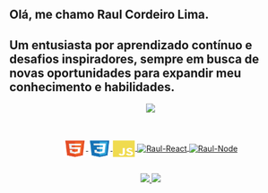  
## Olá, me chamo Raul Cordeiro Lima.

## Um entusiasta por aprendizado contínuo e desafios inspiradores, sempre em busca de novas oportunidades para expandir meu conhecimento e habilidades.

<div align="center">
    <a href="https://github.com/github.com/Raullimaa">
    <img height="180em" src="https://github-readme-stats.vercel.app/api/top-langs/?username=Raullimaa&layout=compact&langs_count=7&theme=dracula"/>
</div>
        
 ## 
  
<div align="center" style="display: inline_block"><br>
     <img align="center" alt="Raul-HTML" height="30" width="40" src="https://raw.githubusercontent.com/devicons/devicon/master/icons/html5/html5-original.svg">
     <img align="center" alt="Raul-CSS" height="30" width="40" src="https://raw.githubusercontent.com/devicons/devicon/master/icons/css3/css3-original.svg">  
     <img align="center" alt="Raul-Js" height="30" width="40" src="https://raw.githubusercontent.com/devicons/devicon/master/icons/javascript/javascript-plain.svg">
     <img align="center" alt="Raul-React" height="30" width="40" src="https://cdn.jsdelivr.net/gh/devicons/devicon/icons/react/react-original.svg">
     <img align="center" alt="Raul-Node" height="30" width="40" src="https://cdn.jsdelivr.net/gh/devicons/devicon/icons/nodejs/nodejs-original.svg" />
 </div>
 
 ##
 
 <div align="center">
     <a href="https://www.linkedin.com/raullima-devfront/" target="_blank">
        <img src="https://img.shields.io/badge/-LinkedIn-%230077B5?style=for-the-badge&logo=linkedin&logoColor=white" target="_blank">
     </a>
     <a href = "mailto:raulima.e@gmail.com" target="_blank>
        <img src="https://img.shields.io/badge/Gmail-D14836?style=for-the-badge&logo=gmail&logoColor=white" target="_blank>
     </a>
     <a href = "[https://img.shields.io/badge/Gmail-D14836?style=for-the-badge&logo=gmail&logoColor=white](https://img.shields.io/badge/Whatsapp-1ED760?&style=for-the-badge&logo=whatsapp&logoColor=white)](https://img.shields.io/badge/Whatsapp-1ED760?&style=for-the-badge&logo=whatsapp&logoColor=white) target="_blank"">
        <img src="https://img.shields.io/badge/Whatsapp-1ED760?&style=for-the-badge&logo=whatsapp&logoColor=white target="_blank">
     </a>
 </div>
  
 
